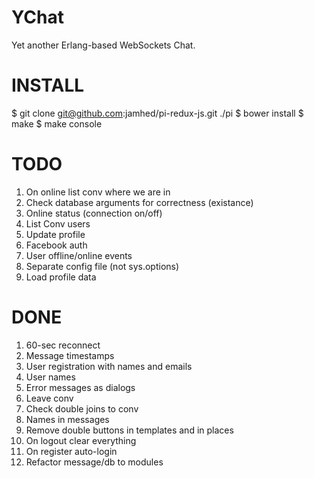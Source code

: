 YChat
=====

Yet another Erlang-based WebSockets Chat.

INSTALL
=======

$ git clone git@github.com:jamhed/pi-redux-js.git ./pi
$ bower install
$ make
$ make console

TODO
====

1. On online list conv where we are in
2. Check database arguments for correctness (existance)
4. Online status (connection on/off)
5. List Conv users
6. Update profile
7. Facebook auth
8. User offline/online events
9. Separate config file (not sys.options)
10. Load profile data

DONE
====
1. 60-sec reconnect
2. Message timestamps
3. User registration with names and emails
4. User names
5. Error messages as dialogs
6. Leave conv
7. Check double joins to conv
8. Names in messages
9. Remove double buttons in templates and in places
10. On logout clear everything
11. On register auto-login
12. Refactor message/db to modules

